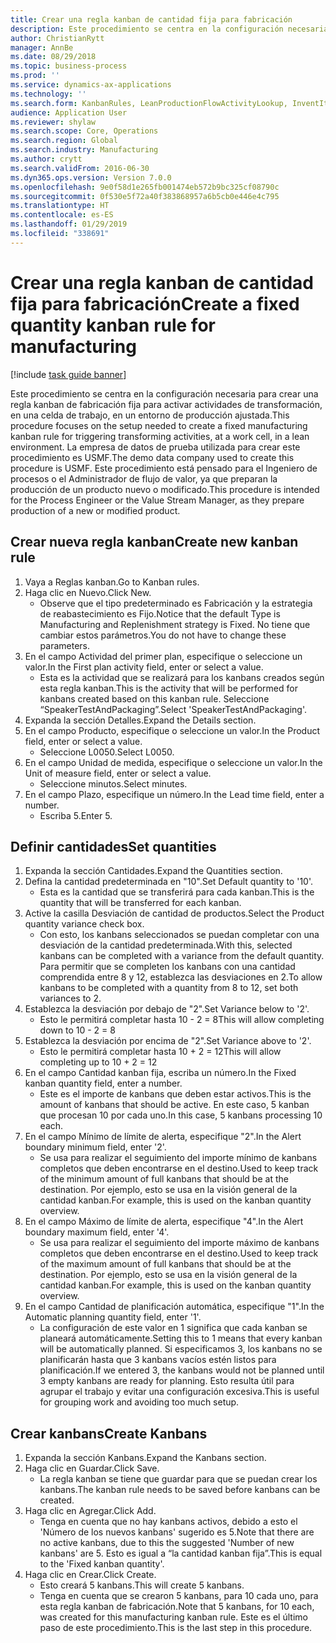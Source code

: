 ```yaml
---
title: Crear una regla kanban de cantidad fija para fabricación
description: Este procedimiento se centra en la configuración necesaria para crear una regla kanban de fabricación fija para activar actividades de transformación, en una celda de trabajo, en un entorno de producción ajustada.
author: ChristianRytt
manager: AnnBe
ms.date: 08/29/2018
ms.topic: business-process
ms.prod: ''
ms.service: dynamics-ax-applications
ms.technology: ''
ms.search.form: KanbanRules, LeanProductionFlowActivityLookup, InventItemIdLookupSimple, UnitOfMeasureLookup, KanbanCreate
audience: Application User
ms.reviewer: shylaw
ms.search.scope: Core, Operations
ms.search.region: Global
ms.search.industry: Manufacturing
ms.author: crytt
ms.search.validFrom: 2016-06-30
ms.dyn365.ops.version: Version 7.0.0
ms.openlocfilehash: 9e0f58d1e265fb001474eb572b9bc325cf08790c
ms.sourcegitcommit: 0f530e5f72a40f383868957a6b5cb0e446e4c795
ms.translationtype: HT
ms.contentlocale: es-ES
ms.lasthandoff: 01/29/2019
ms.locfileid: "338691"
---
```

# <a name="create-a-fixed-quantity-kanban-rule-for-manufacturing"></a><span data-ttu-id="b55fa-103">Crear una regla kanban de cantidad fija para fabricación</span><span class="sxs-lookup"><span data-stu-id="b55fa-103">Create a fixed quantity kanban rule for manufacturing</span></span>

[!include [task guide banner](../../includes/task-guide-banner.md)]

<span data-ttu-id="b55fa-104">Este procedimiento se centra en la configuración necesaria para crear una regla kanban de fabricación fija para activar actividades de transformación, en una celda de trabajo, en un entorno de producción ajustada.</span><span class="sxs-lookup"><span data-stu-id="b55fa-104">This procedure focuses on the setup needed to create a fixed manufacturing kanban rule for triggering transforming activities, at a work cell, in a lean environment.</span></span> <span data-ttu-id="b55fa-105">La empresa de datos de prueba utilizada para crear este procedimiento es USMF.</span><span class="sxs-lookup"><span data-stu-id="b55fa-105">The demo data company used to create this procedure is USMF.</span></span> <span data-ttu-id="b55fa-106">Este procedimiento está pensado para el Ingeniero de procesos o el Administrador de flujo de valor, ya que preparan la producción de un producto nuevo o modificado.</span><span class="sxs-lookup"><span data-stu-id="b55fa-106">This procedure is intended for the Process Engineer or the Value Stream Manager, as they prepare production of a new or modified product.</span></span>


## <a name="create-new-kanban-rule"></a><span data-ttu-id="b55fa-107">Crear nueva regla kanban</span><span class="sxs-lookup"><span data-stu-id="b55fa-107">Create new kanban rule</span></span>
1. <span data-ttu-id="b55fa-108">Vaya a Reglas kanban.</span><span class="sxs-lookup"><span data-stu-id="b55fa-108">Go to Kanban rules.</span></span>
2. <span data-ttu-id="b55fa-109">Haga clic en Nuevo.</span><span class="sxs-lookup"><span data-stu-id="b55fa-109">Click New.</span></span>
    * <span data-ttu-id="b55fa-110">Observe que el tipo predeterminado es Fabricación y la estrategia de reabastecimiento es Fijo.</span><span class="sxs-lookup"><span data-stu-id="b55fa-110">Notice that the default Type is Manufacturing and Replenishment strategy is Fixed.</span></span> <span data-ttu-id="b55fa-111">No tiene que cambiar estos parámetros.</span><span class="sxs-lookup"><span data-stu-id="b55fa-111">You do not have to change these parameters.</span></span>  
3. <span data-ttu-id="b55fa-112">En el campo Actividad del primer plan, especifique o seleccione un valor.</span><span class="sxs-lookup"><span data-stu-id="b55fa-112">In the First plan activity field, enter or select a value.</span></span>
    * <span data-ttu-id="b55fa-113">Esta es la actividad que se realizará para los kanbans creados según esta regla kanban.</span><span class="sxs-lookup"><span data-stu-id="b55fa-113">This is the activity that will be performed for kanbans created based on this kanban rule.</span></span>  <span data-ttu-id="b55fa-114">Seleccione “SpeakerTestAndPackaging”.</span><span class="sxs-lookup"><span data-stu-id="b55fa-114">Select 'SpeakerTestAndPackaging'.</span></span>  
4. <span data-ttu-id="b55fa-115">Expanda la sección Detalles.</span><span class="sxs-lookup"><span data-stu-id="b55fa-115">Expand the Details section.</span></span>
5. <span data-ttu-id="b55fa-116">En el campo Producto, especifique o seleccione un valor.</span><span class="sxs-lookup"><span data-stu-id="b55fa-116">In the Product field, enter or select a value.</span></span>
    * <span data-ttu-id="b55fa-117">Seleccione L0050.</span><span class="sxs-lookup"><span data-stu-id="b55fa-117">Select L0050.</span></span>  
6. <span data-ttu-id="b55fa-118">En el campo Unidad de medida, especifique o seleccione un valor.</span><span class="sxs-lookup"><span data-stu-id="b55fa-118">In the Unit of measure field, enter or select a value.</span></span>
    * <span data-ttu-id="b55fa-119">Seleccione minutos.</span><span class="sxs-lookup"><span data-stu-id="b55fa-119">Select minutes.</span></span>  
7. <span data-ttu-id="b55fa-120">En el campo Plazo, especifique un número.</span><span class="sxs-lookup"><span data-stu-id="b55fa-120">In the Lead time field, enter a number.</span></span>
    * <span data-ttu-id="b55fa-121">Escriba 5.</span><span class="sxs-lookup"><span data-stu-id="b55fa-121">Enter 5.</span></span>  

## <a name="set-quantities"></a><span data-ttu-id="b55fa-122">Definir cantidades</span><span class="sxs-lookup"><span data-stu-id="b55fa-122">Set quantities</span></span>
1. <span data-ttu-id="b55fa-123">Expanda la sección Cantidades.</span><span class="sxs-lookup"><span data-stu-id="b55fa-123">Expand the Quantities section.</span></span>
2. <span data-ttu-id="b55fa-124">Defina la cantidad predeterminada en "10".</span><span class="sxs-lookup"><span data-stu-id="b55fa-124">Set Default quantity to '10'.</span></span>
    * <span data-ttu-id="b55fa-125">Esta es la cantidad que se transferirá para cada kanban.</span><span class="sxs-lookup"><span data-stu-id="b55fa-125">This is the quantity that will be transferred for each kanban.</span></span>  
3. <span data-ttu-id="b55fa-126">Active la casilla Desviación de cantidad de productos.</span><span class="sxs-lookup"><span data-stu-id="b55fa-126">Select the Product quantity variance check box.</span></span>
    * <span data-ttu-id="b55fa-127">Con esto, los kanbans seleccionados se puedan completar con una desviación de la cantidad predeterminada.</span><span class="sxs-lookup"><span data-stu-id="b55fa-127">With this, selected kanbans can be completed with a variance from the default quantity.</span></span>  <span data-ttu-id="b55fa-128">Para permitir que se completen los kanbans con una cantidad comprendida entre 8 y 12, establezca las desviaciones en 2.</span><span class="sxs-lookup"><span data-stu-id="b55fa-128">To allow kanbans to be completed with a quantity from 8 to 12, set both variances to 2.</span></span>  
4. <span data-ttu-id="b55fa-129">Establezca la desviación por debajo de "2".</span><span class="sxs-lookup"><span data-stu-id="b55fa-129">Set Variance below to '2'.</span></span>
    * <span data-ttu-id="b55fa-130">Esto le permitirá completar hasta 10 - 2 = 8</span><span class="sxs-lookup"><span data-stu-id="b55fa-130">This will allow completing down to 10 - 2 = 8</span></span>  
5. <span data-ttu-id="b55fa-131">Establezca la desviación por encima de "2".</span><span class="sxs-lookup"><span data-stu-id="b55fa-131">Set Variance above to '2'.</span></span>
    * <span data-ttu-id="b55fa-132">Esto le permitirá completar hasta 10 + 2 = 12</span><span class="sxs-lookup"><span data-stu-id="b55fa-132">This will allow completing up to 10 + 2 = 12</span></span>  
6. <span data-ttu-id="b55fa-133">En el campo Cantidad kanban fija, escriba un número.</span><span class="sxs-lookup"><span data-stu-id="b55fa-133">In the Fixed kanban quantity field, enter a number.</span></span>
    * <span data-ttu-id="b55fa-134">Este es el importe de kanbans que deben estar activos.</span><span class="sxs-lookup"><span data-stu-id="b55fa-134">This is the amount of kanbans that should be active.</span></span> <span data-ttu-id="b55fa-135">En este caso, 5 kanban que procesan 10 por cada uno.</span><span class="sxs-lookup"><span data-stu-id="b55fa-135">In this case, 5 kanbans processing 10 each.</span></span>  
7. <span data-ttu-id="b55fa-136">En el campo Mínimo de límite de alerta, especifique "2".</span><span class="sxs-lookup"><span data-stu-id="b55fa-136">In the Alert boundary minimum field, enter '2'.</span></span>
    * <span data-ttu-id="b55fa-137">Se usa para realizar el seguimiento del importe mínimo de kanbans completos que deben encontrarse en el destino.</span><span class="sxs-lookup"><span data-stu-id="b55fa-137">Used to keep track of the minimum amount of full kanbans that should be at the destination.</span></span> <span data-ttu-id="b55fa-138">Por ejemplo, esto se usa en la visión general de la cantidad kanban.</span><span class="sxs-lookup"><span data-stu-id="b55fa-138">For example, this is used on the kanban quantity overview.</span></span>  
8. <span data-ttu-id="b55fa-139">En el campo Máximo de límite de alerta, especifique "4".</span><span class="sxs-lookup"><span data-stu-id="b55fa-139">In the Alert boundary maximum field, enter '4'.</span></span>
    * <span data-ttu-id="b55fa-140">Se usa para realizar el seguimiento del importe máximo de kanbans completos que deben encontrarse en el destino.</span><span class="sxs-lookup"><span data-stu-id="b55fa-140">Used to keep track of the maximum amount of full kanbans that should be at the destination.</span></span> <span data-ttu-id="b55fa-141">Por ejemplo, esto se usa en la visión general de la cantidad kanban.</span><span class="sxs-lookup"><span data-stu-id="b55fa-141">For example, this is used on the kanban quantity overview.</span></span>  
9. <span data-ttu-id="b55fa-142">En el campo Cantidad de planificación automática, especifique "1".</span><span class="sxs-lookup"><span data-stu-id="b55fa-142">In the Automatic planning quantity field, enter '1'.</span></span>
    * <span data-ttu-id="b55fa-143">La configuración de este valor en 1 significa que cada kanban se planeará automáticamente.</span><span class="sxs-lookup"><span data-stu-id="b55fa-143">Setting this to 1 means that every kanban will be automatically planned.</span></span>   <span data-ttu-id="b55fa-144">Si especificamos 3, los kanbans no se planificarán hasta que 3 kanbans vacíos estén listos para planificación.</span><span class="sxs-lookup"><span data-stu-id="b55fa-144">If we entered 3, the kanbans would not be planned until 3 empty kanbans are ready for planning.</span></span> <span data-ttu-id="b55fa-145">Esto resulta útil para agrupar el trabajo y evitar una configuración excesiva.</span><span class="sxs-lookup"><span data-stu-id="b55fa-145">This is useful for grouping work and avoiding too much setup.</span></span>  

## <a name="create-kanbans"></a><span data-ttu-id="b55fa-146">Crear kanbans</span><span class="sxs-lookup"><span data-stu-id="b55fa-146">Create Kanbans</span></span>
1. <span data-ttu-id="b55fa-147">Expanda la sección Kanbans.</span><span class="sxs-lookup"><span data-stu-id="b55fa-147">Expand the Kanbans section.</span></span>
2. <span data-ttu-id="b55fa-148">Haga clic en Guardar.</span><span class="sxs-lookup"><span data-stu-id="b55fa-148">Click Save.</span></span>
    * <span data-ttu-id="b55fa-149">La regla kanban se tiene que guardar para que se puedan crear los kanbans.</span><span class="sxs-lookup"><span data-stu-id="b55fa-149">The kanban rule needs to be saved before kanbans can be created.</span></span>  
3. <span data-ttu-id="b55fa-150">Haga clic en Agregar.</span><span class="sxs-lookup"><span data-stu-id="b55fa-150">Click Add.</span></span>
    * <span data-ttu-id="b55fa-151">Tenga en cuenta que no hay kanbans activos, debido a esto el 'Número de los nuevos kanbans' sugerido es 5.</span><span class="sxs-lookup"><span data-stu-id="b55fa-151">Note that there are no active kanbans, due to this the suggested 'Number of new kanbans' are 5.</span></span> <span data-ttu-id="b55fa-152">Esto es igual a “la cantidad kanban fija”.</span><span class="sxs-lookup"><span data-stu-id="b55fa-152">This is equal to the 'Fixed kanban quantity'.</span></span>  
4. <span data-ttu-id="b55fa-153">Haga clic en Crear.</span><span class="sxs-lookup"><span data-stu-id="b55fa-153">Click Create.</span></span>
    * <span data-ttu-id="b55fa-154">Esto creará 5 kanbans.</span><span class="sxs-lookup"><span data-stu-id="b55fa-154">This will create 5 kanbans.</span></span>  
    * <span data-ttu-id="b55fa-155">Tenga en cuenta que se crearon 5 kanbans, para 10 cada uno, para esta regla kanban de fabricación.</span><span class="sxs-lookup"><span data-stu-id="b55fa-155">Note that 5 kanbans, for 10 each, was created for this manufacturing kanban rule.</span></span> <span data-ttu-id="b55fa-156">Este es el último paso de este procedimiento.</span><span class="sxs-lookup"><span data-stu-id="b55fa-156">This is the last step in this procedure.</span></span>  

